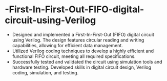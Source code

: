 # -First-In-First-Out-FIFO-digital-circuit-using-Verilog
- Designed and implemented a First-In-First-Out (FIFO) digital circuit using Verilog. The design features circular reading and writing capabilities, allowing for efficient data management.
- Utilized Verilog coding techniques to develop a highly efficient and functional FIFO circuit, meeting all required specifications.
- Successfully tested and validated the circuit using simulation tools and hardware testing.
Developed skills in digital circuit design, Verilog coding, simulation, and testing.
